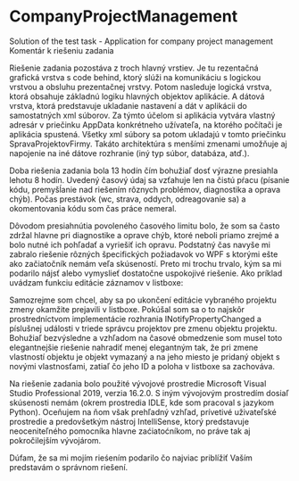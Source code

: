 # CompanyProjectManagement
Solution of the test task - Application for company project management
Komentár k riešeniu zadania

Riešenie zadania pozostáva z troch hlavný vrstiev. Je tu rezentačná grafická vrstva s code behind, ktorý slúži na komunikáciu s logickou
vrstvou a obsluhu prezentačnej vrstvy. Potom nasleduje logická vrstva, ktorá obsahuje základnú logiku hlavných objektov aplikácie. 
A dátová vrstva, ktorá predstavuje ukladanie nastavení a dát v aplikácii do samostatných xml súborov. Za týmto účelom si aplikácia 
vytvára vlastný adresár v priečinku AppData konkrétneho užívateľa, na ktorého počítači je aplikácia spustená. Všetky xml súbory sa potom 
ukladajú v tomto priečinku SpravaProjektovFirmy. Takáto architektúra s menšími zmenami umožňuje aj napojenie na iné dátove rozhranie
(iný typ súbor, databáza, atď.).

Doba riešenia zadania bola 13 hodín čím bohužiaľ dosť výrazne presiahla lehotu 8 hodín. Uvedený časový údaj sa vzťahuje 
len na čistú pŕacu (písanie kódu, premyšĺanie nad riešením rôznych problémov, diagnostika a oprava chýb). Počas prestávok (wc, strava,
oddych, odreagovanie sa) a okomentovania kódu som čas práce nemeral. 

Dôvodom presiahnútia povoleného časového limitu bolo, že som sa často zdržal hlavne pri diagnostike a oprave chýb, ktoré neboli priamo
zrejmé a bolo nutné ich pohľadať a vyriešiť ich opravu. Podstatný čas navyše mi zabralo riešenie rôzných špecifických požiadavok vo WPF
s ktorými ešte ako začiatočník nemám veľa skúseností. Preto mi trochu trvalo, kým sa mi podarilo nájsť alebo vymyslieť dostatočne 
uspokojivé riešenie. Ako príklad uvádzam funkciu editácie záznamov v listboxe: 

Samozrejme som chcel, aby sa po ukončení editácie vybraného projektu zmeny okamžite prejavili v listboxe. Pokúšal som sa o to 
najskôr prostredníctvom implementácie rozhrania INotifyPropertyChanged a píslušnej události v triede správcu projektov pre zmenu objektu
projektu. Bohužiaľ bezvýsledne a vzhľadom na časové obmedzenie som musel toto elegantnejšie riešenie nahradiť menej elegantným tak,
že pri zmene vlastností objektu je objekt vymazaný a na jeho miesto je pridaný objekt s novými vlastnosťami, zatiaľ čo jeho ID a poloha
v listboxe sa zachováva. 

Na riešenie zadania bolo použité vývojové prostredie Microsoft Visual Studio Professional 2019, verzia 16.2.0. S iným vývojovým prostredím
dosiaľ skúsenosti nemám (okrem prostredia IDLE, kde som pracoval s jazykom Python). Oceňujem na ňom však prehľadný vzhľad, prívetivé
uživateľské prostredie a predovšetkým nástroj IntelliSense, ktorý predstavuje neoceniteľného pomocníka hlavne zaćiatoćníkom, 
no práve tak aj pokročilejším vývojárom.

Dúfam, že sa mi mojím rieśením podarilo čo najviac priblížiť Vaším predstavám o správnom riešení. 
